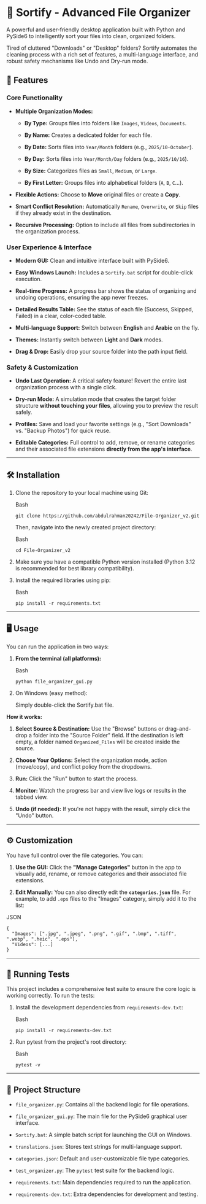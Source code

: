 # 📂 Sortify - Advanced File Organizer

A powerful and user-friendly desktop application built with Python and PySide6 to intelligently sort your files into clean, organized folders.

Tired of cluttered "Downloads" or "Desktop" folders? Sortify automates the cleaning process with a rich set of features, a multi-language interface, and robust safety mechanisms like Undo and Dry-run mode.

## 🚀 Features

### Core Functionality

- **Multiple Organization Modes:**
    
    - **By Type:** Groups files into folders like `Images`, `Videos`, `Documents`.
        
    - **By Name:** Creates a dedicated folder for each file.
        
    - **By Date:** Sorts files into `Year/Month` folders (e.g., `2025/10-October`).
        
    - **By Day:** Sorts files into `Year/Month/Day` folders (e.g., `2025/10/16`).
        
    - **By Size:** Categorizes files as `Small`, `Medium`, or `Large`.
        
    - **By First Letter:** Groups files into alphabetical folders (`A`, `B`, `C`...).
        
- **Flexible Actions:** Choose to **Move** original files or create a **Copy**.
    
- **Smart Conflict Resolution:** Automatically `Rename`, `Overwrite`, or `Skip` files if they already exist in the destination.
    
- **Recursive Processing:** Option to include all files from subdirectories in the organization process.
    

### User Experience & Interface

- **Modern GUI:** Clean and intuitive interface built with PySide6.
    
- **Easy Windows Launch:** Includes a `Sortify.bat` script for double-click execution.
    
- **Real-time Progress:** A progress bar shows the status of organizing and undoing operations, ensuring the app never freezes.
    
- **Detailed Results Table:** See the status of each file (Success, Skipped, Failed) in a clear, color-coded table.
    
- **Multi-language Support:** Switch between **English** and **Arabic** on the fly.
    
- **Themes:** Instantly switch between **Light** and **Dark** modes.
    
- **Drag & Drop:** Easily drop your source folder into the path input field.
    

### Safety & Customization

- **Undo Last Operation:** A critical safety feature! Revert the entire last organization process with a single click.
    
- **Dry-run Mode:** A simulation mode that creates the target folder structure **without touching your files**, allowing you to preview the result safely.
    
- **Profiles:** Save and load your favorite settings (e.g., "Sort Downloads" vs. "Backup Photos") for quick reuse.
    
- **Editable Categories:** Full control to add, remove, or rename categories and their associated file extensions **directly from the app's interface**.
    

---

## 🛠️ Installation

1. Clone the repository to your local machine using Git:
    
    Bash
    
    ```
    git clone https://github.com/abdulrahman20242/File-Organizer_v2.git
    ```
    
    Then, navigate into the newly created project directory:
    
    Bash
    
    ```
    cd File-Organizer_v2
    ```
    
2. Make sure you have a compatible Python version installed (Python 3.12 is recommended for best library compatibility).
    
3. Install the required libraries using pip:
    
    Bash
    
    ```
    pip install -r requirements.txt
    ```
    

---

## 🖥️ Usage

You can run the application in two ways:

1. **From the terminal (all platforms):**
    
    Bash
    
    ```
    python file_organizer_gui.py
    ```
    
2. On Windows (easy method):
    
    Simply double-click the Sortify.bat file.
    

**How it works:**

1. **Select Source & Destination:** Use the "Browse" buttons or drag-and-drop a folder into the "Source Folder" field. If the destination is left empty, a folder named `Organized_Files` will be created inside the source.
    
2. **Choose Your Options:** Select the organization mode, action (move/copy), and conflict policy from the dropdowns.
    
3. **Run:** Click the "Run" button to start the process.
    
4. **Monitor:** Watch the progress bar and view live logs or results in the tabbed view.
    
5. **Undo (if needed):** If you're not happy with the result, simply click the "Undo" button.
    

---

## ⚙️ Customization

You have full control over the file categories. You can:

1. **Use the GUI:** Click the **"Manage Categories"** button in the app to visually add, rename, or remove categories and their associated file extensions.
    
2. **Edit Manually:** You can also directly edit the **`categories.json`** file. For example, to add `.eps` files to the "Images" category, simply add it to the list:
    

JSON

```
{
  "Images": [".jpg", ".jpeg", ".png", ".gif", ".bmp", ".tiff", ".webp", ".heic", ".eps"],
  "Videos": [...]
}
```

---

## 🧪 Running Tests

This project includes a comprehensive test suite to ensure the core logic is working correctly. To run the tests:

1. Install the development dependencies from `requirements-dev.txt`:
    
    Bash
    
    ```
    pip install -r requirements-dev.txt
    ```
    
2. Run pytest from the project's root directory:
    
    Bash
    
    ```
    pytest -v
    ```
    

---

## 📒 Project Structure

- `file_organizer.py`: Contains all the backend logic for file operations.
    
- `file_organizer_gui.py`: The main file for the PySide6 graphical user interface.
    
- `Sortify.bat`: A simple batch script for launching the GUI on Windows.
    
- `translations.json`: Stores text strings for multi-language support.
    
- `categories.json`: Default and user-customizable file type categories.
    
- `test_organizer.py`: The `pytest` test suite for the backend logic.
    
- `requirements.txt`: Main dependencies required to run the application.
    
- `requirements-dev.txt`: Extra dependencies for development and testing.
